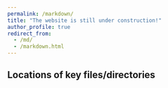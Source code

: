 ```yaml
---
permalink: /markdown/
title: "The website is still under construction!"
author_profile: true
redirect_from: 
  - /md/
  - /markdown.html
---
```


## Locations of key files/directories



